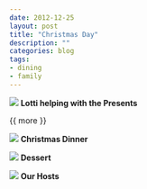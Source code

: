 ```yaml
---
date: 2012-12-25
layout: post
title: "Christmas Day"
description: ""
categories: blog 
tags: 
- dining
- family
---
```


<!--start excerpt--> 
![](/images/2012/xmas-day/lotti.jpg) 
**Lotti helping with the Presents**

{{ more }} 


![](/images/2012/xmas-day/IMG_1560.jpg)
**Christmas Dinner**

![](/images/2012/xmas-day/IMG_1562.jpg)
**Dessert**

![](/images/2012/xmas-day/IMG_1557.jpg)
**Our Hosts**
